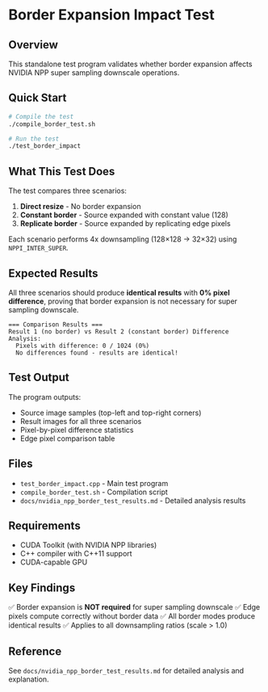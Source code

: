 # Border Expansion Impact Test

## Overview

This standalone test program validates whether border expansion affects NVIDIA NPP super sampling downscale operations.

## Quick Start

```bash
# Compile the test
./compile_border_test.sh

# Run the test
./test_border_impact
```

## What This Test Does

The test compares three scenarios:

1. **Direct resize** - No border expansion
2. **Constant border** - Source expanded with constant value (128)
3. **Replicate border** - Source expanded by replicating edge pixels

Each scenario performs 4x downsampling (128×128 → 32×32) using `NPPI_INTER_SUPER`.

## Expected Results

All three scenarios should produce **identical results** with **0% pixel difference**, proving that border expansion is not necessary for super sampling downscale.

```
=== Comparison Results ===
Result 1 (no border) vs Result 2 (constant border) Difference Analysis:
  Pixels with difference: 0 / 1024 (0%)
  No differences found - results are identical!
```

## Test Output

The program outputs:
- Source image samples (top-left and top-right corners)
- Result images for all three scenarios
- Pixel-by-pixel difference statistics
- Edge pixel comparison table

## Files

- `test_border_impact.cpp` - Main test program
- `compile_border_test.sh` - Compilation script
- `docs/nvidia_npp_border_test_results.md` - Detailed analysis results

## Requirements

- CUDA Toolkit (with NVIDIA NPP libraries)
- C++ compiler with C++11 support
- CUDA-capable GPU

## Key Findings

✅ Border expansion is **NOT required** for super sampling downscale
✅ Edge pixels compute correctly without border data
✅ All border modes produce identical results
✅ Applies to all downsampling ratios (scale > 1.0)

## Reference

See `docs/nvidia_npp_border_test_results.md` for detailed analysis and explanation.
